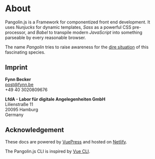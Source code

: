 # About

Pangolin.js is a Framework for componentized front end development.
It uses _Nunjucks_ for dynamic templates, _Sass_ as a powerful CSS pre-processor,
and _Babel_ to transpile modern _JavaScript_ into something parseable by every reasonable browser.

The name _Pangolin_ tries to raise awareness for the
[dire situation](https://en.wikipedia.org/wiki/Pangolin) of this fascinating species.

## Imprint

**Fynn Becker**  
[post@fynn.be](mailto:post@fynn.be)  
+49 40 3020809676

**LfdA - Labor für digitale Angelegenheiten GmbH**  
Lilienstraße 11  
20095 Hamburg  
Germany

## Acknowledgement

These docs are powered by [VuePress](https://vuepress.vuejs.org) and hosted on [Netlify](https://www.netlify.com).

The Pangolin.js CLI is inspired by [Vue CLI](https://cli.vuejs.org).
